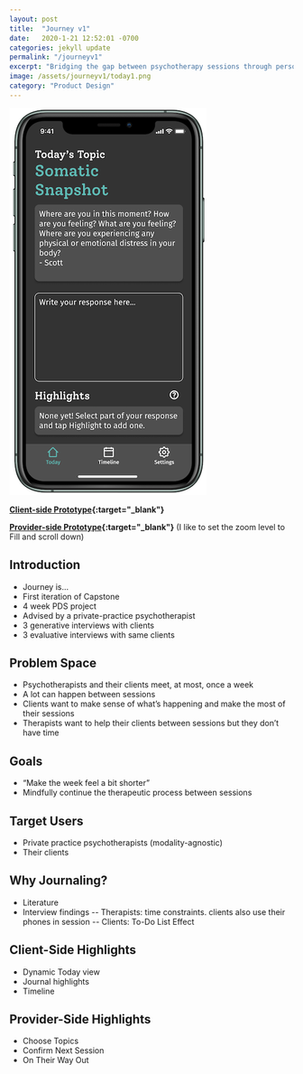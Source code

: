 ```yaml
---
layout: post
title:  "Journey v1"
date:   2020-1-21 12:52:01 -0700
categories: jekyll update
permalink: "/journeyv1"
excerpt: "Bridging the gap between psychotherapy sessions through personalized, structured journaling"
image: /assets/journeyv1/today1.png
category: "Product Design"
---
```


<img src="/assets/journeyv1/today1.png" alt="splash" />

**[Client-side Prototype](https://www.figma.com/proto/FT1TJLTnzBh0TGV3i5iv6G/v1?node-id=42%3A0&scaling=scale-down){:target="_blank"}**

**[Provider-side Prototype](https://www.figma.com/proto/NUaTPF3WvQXSl8i8PjeVxS/v1?scaling=min-zoom&node-id=1%3A2){:target="_blank"}** (I like to set the zoom level to Fill and scroll down)

## Introduction
- Journey is...
- First iteration of Capstone
- 4 week PDS project
- Advised by a private-practice psychotherapist
- 3 generative interviews with clients
- 3 evaluative interviews with same clients

## Problem Space
- Psychotherapists and their clients meet, at most, once a week
- A lot can happen between sessions
- Clients want to make sense of what’s happening and make the most of their sessions
- Therapists want to help their clients between sessions but they don’t have time

## Goals
- “Make the week feel a bit shorter”
- Mindfully continue the therapeutic process between sessions

## Target Users
- Private practice psychotherapists (modality-agnostic)
- Their clients

## Why Journaling?
- Literature
- Interview findings
-- Therapists: time constraints. clients also use their phones in session
-- Clients: To-Do List Effect

## Client-Side Highlights
- Dynamic Today view
- Journal highlights
- Timeline

## Provider-Side Highlights
- Choose Topics
- Confirm Next Session
- On Their Way Out
